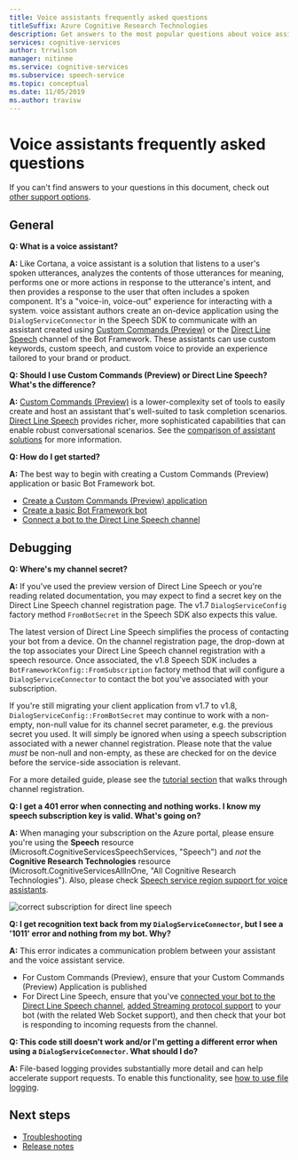 ```yaml
---
title: Voice assistants frequently asked questions
titleSuffix: Azure Cognitive Research Technologies
description: Get answers to the most popular questions about voice assistants using Custom Commands (Preview) or the Direct Line Speech channel.
services: cognitive-services
author: trrwilson
manager: nitinme
ms.service: cognitive-services
ms.subservice: speech-service
ms.topic: conceptual
ms.date: 11/05/2019
ms.author: travisw
---
```


# Voice assistants frequently asked questions

If you can't find answers to your questions in this document, check out [other support options](support.md).

## General

**Q: What is a voice assistant?**

**A:** Like Cortana, a voice assistant is a solution that listens to a user's spoken utterances, analyzes the contents of those utterances for meaning, performs one or more actions in response to the utterance's intent, and then provides a response to the user that often includes a spoken component. It's a "voice-in, voice-out" experience for interacting with a system. voice assistant authors create an on-device application using the `DialogServiceConnector` in the Speech SDK to communicate with an assistant created using [Custom Commands (Preview)](custom-commands.md) or the [Direct Line Speech](direct-line-speech.md) channel of the Bot Framework. These assistants can use custom keywords, custom speech, and custom voice to provide an experience tailored to your brand or product.

**Q: Should I use Custom Commands (Preview) or Direct Line Speech? What's the difference?**

**A:** [Custom Commands (Preview)](custom-commands.md) is a lower-complexity set of tools to easily create and host an assistant that's well-suited to task completion scenarios. [Direct Line Speech](direct-line-speech.md) provides richer, more sophisticated capabilities that can enable robust conversational scenarios. See the [comparison of assistant solutions](voice-assistants.md#choosing-an-assistant-solution) for more information.

**Q: How do I get started?**

**A:** The best way to begin with creating a Custom Commands (Preview) application or basic Bot Framework bot.

- [Create a Custom Commands (Preview) application](quickstart-custom-speech-commands-create-new.md)
- [Create a basic Bot Framework bot](https://docs.microsoft.com/azure/bot-service/bot-builder-tutorial-basic-deploy?view=azure-bot-service-4.0)
- [Connect a bot to the Direct Line Speech channel](https://docs.microsoft.com/azure/bot-service/bot-service-channel-connect-directlinespeech)

## Debugging

**Q: Where's my channel secret?**

**A:** If you've used the preview version of Direct Line Speech or you're reading related documentation, you may expect to find a secret key on the Direct Line Speech channel registration page. The v1.7 `DialogServiceConfig` factory method `FromBotSecret` in the Speech SDK also expects this value.

The latest version of Direct Line Speech simplifies the process of contacting your bot from a device. On the channel registration page, the drop-down at the top associates your Direct Line Speech channel registration with a speech resource. Once associated, the v1.8 Speech SDK includes a `BotFrameworkConfig::FromSubscription` factory method that will configure a `DialogServiceConnector` to contact the bot you've associated with your subscription.

If you're still migrating your client application from v1.7 to v1.8, `DialogServiceConfig::FromBotSecret` may continue to work with a non-empty, non-null value for its channel secret parameter, e.g. the previous secret you used. It will simply be ignored when using a speech subscription associated with a newer channel registration. Please note that the value _must_ be non-null and non-empty, as these are checked for on the device before the service-side association is relevant.

For a more detailed guide, please see the [tutorial section](tutorial-voice-enable-your-bot-speech-sdk.md#register-the-direct-line-speech-channel) that walks through channel registration.

**Q: I get a 401 error when connecting and nothing works. I know my speech subscription key is valid. What's going on?**

**A:** When managing your subscription on the Azure portal, please ensure you're using the **Speech** resource (Microsoft.CognitiveServicesSpeechServices, "Speech") and _not_ the **Cognitive Research Technologies** resource (Microsoft.CognitiveServicesAllInOne, "All Cognitive Research Technologies"). Also, please check [Speech service region support for voice assistants](regions.md#voice-assistants).

![correct subscription for direct line speech](media/voice-assistants/faq-supported-subscription.png "example of a compatible Speech subscription")

**Q: I get recognition text back from my `DialogServiceConnector`, but I see a '1011' error and nothing from my bot. Why?**

**A:** This error indicates a communication problem between your assistant and the voice assistant service.

- For Custom Commands (Preview), ensure that your Custom Commands (Preview) Application is published
- For Direct Line Speech, ensure that you've [connected your bot to the Direct Line Speech channel](https://docs.microsoft.com/azure/bot-service/bot-service-channel-connect-directlinespeech), [added Streaming protocol support](https://aka.ms/botframework/addstreamingprotocolsupport) to your bot (with the related Web Socket support), and then check that your bot is responding to incoming requests from the channel.

**Q: This code still doesn't work and/or I'm getting a different error when using a `DialogServiceConnector`. What should I do?**

**A:** File-based logging provides substantially more detail and can help accelerate support requests. To enable this functionality, see [how to use file logging](how-to-use-logging.md).

## Next steps

- [Troubleshooting](troubleshooting.md)
- [Release notes](releasenotes.md)
